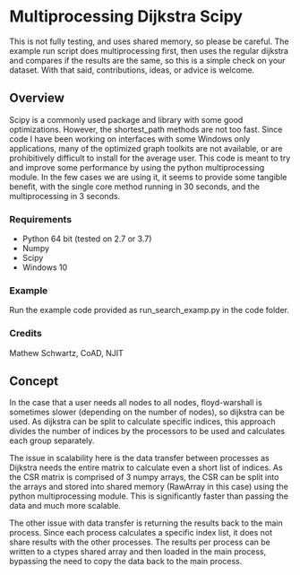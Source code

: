 # Multiprocessing Dijkstra Scipy

This is not fully testing, and uses shared memory, so please be careful.  The example run script does multiprocessing first, then uses the regular dijkstra and compares if the results are the same, so this is a simple check on your dataset. 
With that said, contributions, ideas, or advice is welcome.  

## Overview
Scipy is a commonly used package and library with some good optimizations.  However, the shortest_path methods are not too fast.  Since code I have been working on interfaces with some Windows only applications, many of the optimized graph toolkits are not available, or are prohibitively difficult to install for the average user.  This code is meant to try and improve some performance by using the python multiprocessing module.  In the few cases we are using it, it seems to provide some tangible benefit, with the single core method running in 30 seconds, and the multiprocessing in 3 seconds.  

### Requirements
- Python 64 bit (tested on 2.7 or 3.7)  
- Numpy  
- Scipy  
- Windows 10  

### Example
Run the example code provided as run_search_examp.py in the code folder. 

### Credits
Mathew Schwartz, CoAD, NJIT

## Concept
In the case that a user needs all nodes to all nodes, floyd-warshall is sometimes slower (depending on the number of nodes), so dijkstra can be used. As dijkstra can be split to calculate specific indices, this approach divides the number of indices by the processors to be used and calculates each group separately.  

The issue in scalability here is the data transfer between processes as Dijkstra needs the entire matrix to calculate even a short list of indices.  As the CSR matrix is comprised of 3 numpy arrays, the CSR can be split into the arrays and stored into shared memory (RawArray in this case) using the python multiprocessing module.  This is significantly faster than passing the data and much more scalable.  

The other issue with data transfer is returning the results back to the main process.  Since each process calculates a specific index list, it does not share results with the other processes.  The results per process can be written to a ctypes shared array and then loaded in the main process, bypassing the need to copy the data back to the main process.  

